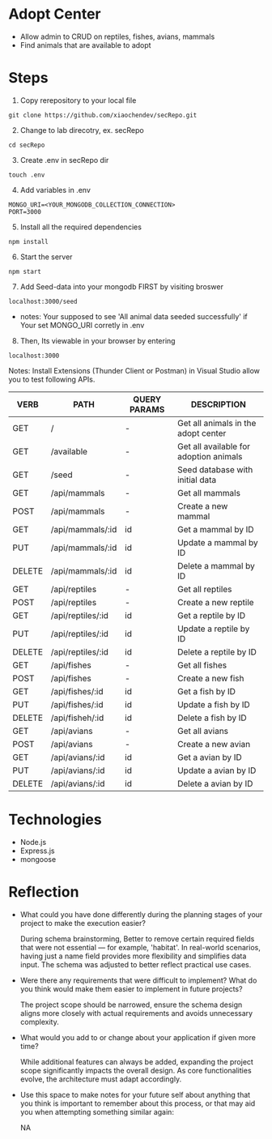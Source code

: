 # Adopt Center
- Allow admin to CRUD on reptiles, fishes, avians, mammals
- Find animals that are available to adopt

# Steps
1. Copy rerepository to your local file
```
git clone https://github.com/xiaochendev/secRepo.git
```

2. Change to lab direcotry, ex. secRepo
```
cd secRepo
```

3. Create .env in secRepo dir
```
touch .env
```
4. Add variables in .env
```
MONGO_URI=<YOUR_MONGODB_COLLECTION_CONNECTION>
PORT=3000
```

5. Install all the required dependencies
```
npm install
```

6. Start the server
```
npm start
```

7. Add Seed-data into your mongodb FIRST by visiting broswer
```
localhost:3000/seed
```
- notes: Your supposed to see 'All animal data seeded successfully' if Your set MONGO_URI corretly in .env

8. Then, Its viewable in your browser by entering
```
localhost:3000
```

Notes: Install Extensions (Thunder Client or Postman) in Visual Studio allow you to test following APIs.

|  VERB |   PATH | QUERY PARAMS | DESCRIPTION |
|----------|----------|--------|------------------------------|
|  GET	|  / | - | Get all animals in the adopt center |
|  GET	|  /available | - | Get all available for adoption animals |
|  GET | /seed | - |  Seed database with initial data |
|  GET	|  /api/mammals | - | Get all mammals |
| POST | /api/mammals | - | Create a new mammal |
| GET | /api/mammals/:id | id | Get a mammal by ID |
| PUT | /api/mammals/:id | id | Update a mammal by ID |
| DELETE | /api/mammals/:id | id | Delete a mammal by ID |
|  GET	|  /api/reptiles | - | Get all reptiles |
| POST | /api/reptiles | - | Create a new reptile |
| GET | /api/reptiles/:id | id | Get a reptile by ID |
| PUT | /api/reptiles/:id | id | Update a reptile by ID |
| DELETE | /api/reptiles/:id | id | Delete a reptile by ID |
|  GET	|  /api/fishes | - | Get all fishes |
| POST | /api/fishes | - | Create a new fish |
| GET | /api/fishes/:id | id | Get a fish by ID |
| PUT | /api/fishes/:id | id | Update a fish by ID |
| DELETE | /api/fisheh/:id | id | Delete a fish by ID |
|  GET	|  /api/avians | - | Get all avians |
| POST | /api/avians | - | Create a new avian |
| GET | /api/avians/:id | id | Get a avian by ID |
| PUT | /api/avians/:id | id | Update a avian by ID |
| DELETE | /api/avians/:id | id | Delete a avian by ID |

# Technologies
- Node.js
- Express.js
- mongoose


# Reflection
- What could you have done differently during the planning stages of your project to make the execution easier?
  
  During schema brainstorming, Better to remove certain required fields that were not essential — for example, 'habitat'. In real-world scenarios, having just a name field provides more flexibility and simplifies data input. The schema was adjusted to better reflect practical use cases.

- Were there any requirements that were difficult to implement? What do you think would make them easier to implement in future projects?
  
  The project scope should be narrowed, ensure the schema design aligns more closely with actual requirements and avoids unnecessary complexity.

- What would you add to or change about your application if given more time?
  
  While additional features can always be added, expanding the project scope significantly impacts the overall design. As core functionalities evolve, the architecture must adapt accordingly.

- Use this space to make notes for your future self about anything that you think is important to remember about this process, or that may aid you when attempting something similar again:
  
  NA